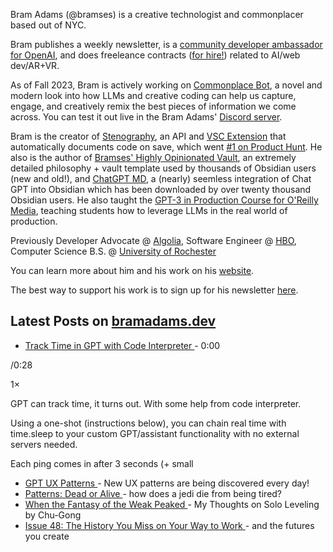 Bram Adams (@bramses) is a creative technologist and commonplacer based out of NYC. 

Bram publishes a weekly newsletter, is a [community developer ambassador for OpenAI](https://platform.openai.com/ambassadors), and does freeleance contracts ([for hire!](https://www.bramadams.dev/consulting/)) related to AI/web dev/AR+VR. 

As of Fall 2023, Bram is actively working on [Commonplace Bot](https://github.com/bramses/commonplace-bot), a novel and modern look into how LLMs and creative coding can help us capture, engage, and creatively remix the best pieces of information we come across. You can test it out live in the Bram Adams' [Discord server](https://discord.gg/GrgkFP3Je3).

Bram is the creator of [Stenography](https://stenography.dev), an API and [VSC Extension](https://marketplace.visualstudio.com/items?itemName=Stenography.stenography) that automatically documents code on save, which went [#1 on Product Hunt](https://www.producthunt.com/products/stenography#stenography). He also is the author of [Bramses' Highly Opinionated Vault](https://github.com/bramses/bramses-highly-opinionated-vault-2023), an extremely detailed philosophy + vault template used by thousands of Obsidian users (new and old!), and [ChatGPT MD](https://github.com/bramses/chatgpt-md), a (nearly) seemless integration of Chat GPT into Obsidian which has been downloaded by over twenty thousand Obsidian users. He also taught the [GPT-3 in Production Course for O'Reilly Media](https://www.oreilly.com/live-events/gpt-3-in-production/0636920065944/0636920071443/), teaching students how to leverage LLMs in the real world of production.

Previously Developer Advocate @ [Algolia](https://www.algolia.com/), Software Engineer @ [HBO](https://www.hbo.com/), Computer Science B.S. @ [University of Rochester](https://rochester.edu/)

You can learn more about him and his work on his [website](https://www.bramadams.dev/about/). 

The best way to support his work is to sign up for his newsletter [here](https://www.bramadams.dev/#/portal/).


## Latest Posts on [bramadams.dev](https://www.bramadams.dev/)

<!--START_SECTION:feed-->
* [ Track Time in GPT with Code Interpreter ](https:&#x2F;&#x2F;www.bramadams.dev&#x2F;timers-in-gpt&#x2F;) - 0:00

&#x2F;0:28


1×

















GPT can track time, it turns out. With some help from code interpreter.

Using a one-shot (instructions below), you can chain real time with time.sleep to your custom GPT&#x2F;assistant functionality with no external servers needed.

Each ping comes in after 3 seconds (+ small
* [ GPT UX Patterns ](https:&#x2F;&#x2F;www.bramadams.dev&#x2F;gpt-ux-patterns&#x2F;) - New UX patterns are being discovered every day!
* [ Patterns: Dead or Alive ](https:&#x2F;&#x2F;www.bramadams.dev&#x2F;core-dump-2024-02-23&#x2F;) - how does a jedi die from being tired?
* [ When the Fantasy of the Weak Peaked ](https:&#x2F;&#x2F;www.bramadams.dev&#x2F;my-thoughts-on-solo-leveling&#x2F;) - My Thoughts on Solo Leveling by Chu-Gong
* [ Issue 48: The History You Miss on Your Way to Work ](https:&#x2F;&#x2F;www.bramadams.dev&#x2F;issue-48&#x2F;) - and the futures you create
<!--END_SECTION:feed-->
